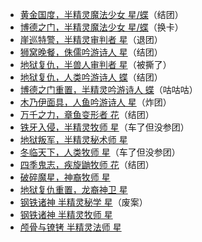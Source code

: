 - [黄金国度，半精灵魔法少女 星/蝶](promised/Xing&Die.md)（结团）
- [博德之门，半精灵魔法少女 星/蝶](baldur's_gate/Xing&Die.md)（换卡）
- [崖巡特警，半精灵审判者 星](agents_of_edgewatch/星.md)（退团）
- [狮窝晚餐，侏儒吟游诗人 星](dinner_at_lion_lodge/星.md)（结团）
- [地狱复仇，半兽人审判者 星](hell's_vengeance/星.md)（被撕了）
- [地狱复仇，人类吟游诗人 蝶](hell's_vengeance/蝶.md)（结团）
- [博德之门重置，半精灵吟游诗人 蝶](baldur's_gate_remake/蝶.md)（咕咕咕）
- [木乃伊面具，人鱼吟游诗人 星](mummy's_mask/星.md)（炸团）
- [万千之力，章鱼变形者 花](strength_of_thousands/花.md)（结团）
- [铁牙入侵，半精灵牧师 星](ironfang_invasion/星.md)（车了但没参团）
- [地狱叛军，半精灵秘术师 星](hell's_rebels/星.md)
- [冬临天下，人类牧师 星](reign_of_winter/星.md)（车了但没参团）
- [四季鬼志，疾旋鼬牧师 花](season_of_ghosts/花.md)（结团）
- [破碎魔星，神裔牧师 星](shattered_star/星.md)
- [地狱复仇重置，龙裔神卫 星](hell's_vengeance_remake/星.md)
- [钢铁诸神 半精灵秘学 星](iron_gods/秘学星.md)（废案）
- [钢铁诸神 半精灵牧师 星](iron_gods/星.md)
- [颅骨与镣铐 半精灵法师 星](skull_and_shackles/星.md)